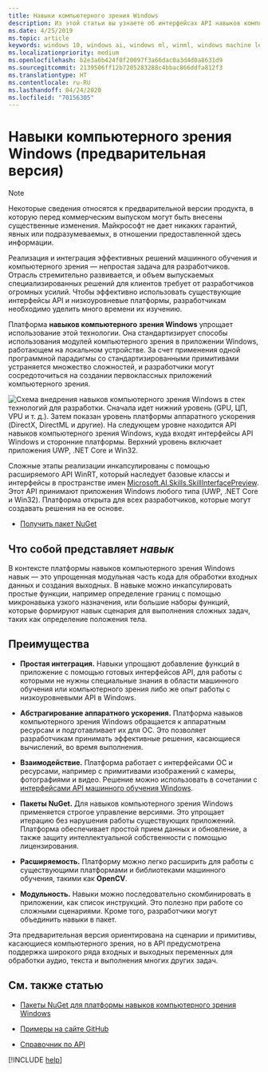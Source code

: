 ```yaml
---
title: Навыки компьютерного зрения Windows
description: Из этой статьи вы узнаете об интерфейсах API навыков компьютерного зрения Windows.
ms.date: 4/25/2019
ms.topic: article
keywords: windows 10, windows ai, windows ml, winml, windows machine learning, windows vision skills
ms.localizationpriority: medium
ms.openlocfilehash: b2e3a6b424f0f20097f3a66dac0a3d4d0a8631d9
ms.sourcegitcommit: 2139506ff12b7205283288c4bbac866ddfa812f3
ms.translationtype: HT
ms.contentlocale: ru-RU
ms.lasthandoff: 04/24/2020
ms.locfileid: "70156305"
---
```

# <a name="windows-vision-skills-preview"></a>Навыки компьютерного зрения Windows (предварительная версия)

> [!NOTE]
> Некоторые сведения относятся к предварительной версии продукта, в которую перед коммерческим выпуском могут быть внесены существенные изменения. Майкрософт не дает никаких гарантий, явных или подразумеваемых, в отношении предоставленной здесь информации.

Реализация и интеграция эффективных решений машинного обучения и компьютерного зрения — непростая задача для разработчиков. Отрасль стремительно развивается, и объем выпускаемых специализированных решений для клиентов требует от разработчиков огромных усилий. Чтобы эффективно использовать существующие интерфейсы API и низкоуровневые платформы, разработчикам необходимо уделить много времени их изучению.

Платформа **навыков компьютерного зрения Windows** упрощает использование этой технологии. Она стандартизирует способы использования модулей компьютерного зрения в приложении Windows, работающем на локальном устройстве. За счет применения одной программной парадигмы со стандартизированными примитивами устраняется множество сложностей, и разработчики могут сосредоточиться на создании первоклассных приложений компьютерного зрения.

![Схема внедрения навыков компьютерного зрения Windows в стек технологий для разработки. Сначала идет нижний уровень (GPU, ЦП, VPU и т. д.). Затем показан уровень платформы аппаратного ускорения (DirectX, DirectML и другие). На следующем уровне находится API навыков компьютерного зрения Windows, куда входят интерфейсы API Windows и сторонние платформы. Верхний уровень включает приложения UWP, .NET Core и Win32.](../images/vision-skills-diagram2-wide.png)

Сложные этапы реализации инкапсулированы с помощью расширяемого API WinRT, который наследует базовые классы и интерфейсы в пространстве имен [Microsoft.AI.Skills.SkillInterfacePreview](https://docs.microsoft.com/dotnet/api/microsoft.ai.skills.skillinterfacepreview). Этот API принимают приложения Windows любого типа (UWP, .NET Core и Win32). Платформа открыта для всех разработчиков, которые могут создавать решения на ее основе.

* [Получить пакет NuGet](https://www.nuget.org/packages/Microsoft.AI.Skills.SkillInterfacePreview/)

## <a name="what-is-a-skill"></a>Что собой представляет *навык*

В контексте платформы навыков компьютерного зрения Windows навык — это упрощенная модульная часть кода для обработки входных данных и создания выходных. В навыке можно инкапсулировать простые функции, например определение границ с помощью микронавыка узкого назначения, или большие наборы функций, которые формируют навык сценария для выполнения сложных задач, таких как определение положения тела.

## <a name="benefits"></a>Преимущества

- **Простая интеграция.** Навыки упрощают добавление функций в приложение с помощью готовых интерфейсов API, для работы с которыми не нужны специальные знания в области машинного обучения или компьютерного зрения либо же опыт работы с низкоуровневыми API в Windows.

- **Абстрагирование аппаратного ускорения.** Платформа навыков компьютерного зрения Windows обращается к аппаратным ресурсам и подготавливает их для ОС. Это позволяет разработчикам принимать эффективные решения, касающиеся вычислений, во время выполнения.

- **Взаимодействие.** Платформа работает с интерфейсами ОС и ресурсами, например с примитивами изображений с камеры, фотографиями и видео. Решение можно использовать в сочетании с [интерфейсами API машинного обучения Windows](../windows-ml/index.md).

- **Пакеты NuGet.** Для навыков компьютерного зрения Windows применяется строгое управление версиями. Это упрощает итерацию без нарушения работы существующих приложений. Платформа обеспечивает простой прием данных и обновление, а также защиту интеллектуальной собственности с помощью лицензирования.

- **Расширяемость.** Платформу можно легко расширить для работы с существующими платформами и библиотеками машинного обучения, такими как **OpenCV**.

- **Модульность.** Навыки можно последовательно скомбинировать в приложении, как список инструкций. Это полезно при работе со сложными сценариями. Кроме того, разработчики могут объединить навыки в пакет.

Эта предварительная версия ориентирована на сценарии и примитивы, касающиеся компьютерного зрения, но в API предусмотрена поддержка широкого ряда входных и выходных переменных для обработки аудио, текста и выполнения многих других задач.

## <a name="see-also"></a>См. также статью

- [Пакеты NuGet для платформы навыков компьютерного зрения Windows](https://www.nuget.org/profiles/VisionSkills)

- [Примеры на сайте GitHub](https://github.com/Microsoft/WindowsVisionSkillsPreview)

- [Справочник по API](https://docs.microsoft.com/dotnet/api/microsoft.ai.skills.skillinterfacepreview)

[!INCLUDE [help](../includes/get-help-vision.md)]
